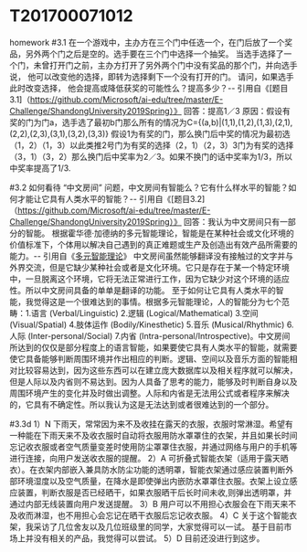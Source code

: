 # T201700071012
homework
#3.1 在一个游戏中，主办方在三个门中任选一个，在门后放了一个奖品，另外两个门之后是空的。选手要在三个门中选择一个抽奖。 当选手选择了一个门，未曾打开门之前，主办方打开了另外两个门中没有奖品的那个门，并向选手说， 他可以改变他的选择，即转为选择剩下一个没有打开的门。 请问，如果选手此时改变选择， 他会提高或降低获奖的可能性么？提高多少？-- 引用自《[题目3.1]（https://github.com/Microsoft/ai-edu/tree/master/E-Challenge/ShandongUniversity2019Spring）》
回答：提高1／3
原因：假设有奖的门为门a，选手选了最初b门那么所有的情况为C={(a,b)|(1,1),(1,2),(1,3),(2,1),(2,2),(2,3),(3,1),(3,2),(3,3)}
假设1为有奖的门，那么换门后中奖的情况为最初选（1，2）（1，3）以此类推2号门为有奖的选择（2，1）（2，3）3门为有奖的选择（3，1）（3，2）那么换门后中奖率为2／3。如果不换门的话中奖率为1/3，所以中奖率提高了1/3.

#3.2 如何看待 “中文房间” 问题，中文房间有智能么？它有什么样水平的智能？如何才能让它具有人类水平的智能？-- 引用自《[题目3.2]（https://github.com/Microsoft/ai-edu/tree/master/E-Challenge/ShandongUniversity2019Spring）》
回答：我认为中文房间只有一部分的智能。
根据霍华德·加德纳的多元智能理论，智能是在某种社会或文化环境的价值标准下，个体用以解决自己遇到的真正难题或生产及创造出有效产品所需要的能力。-- 引用自《[多元智能理论](https://baike.baidu.com/item/霍华德·加德纳)》
中文房间虽然能够翻译没有接触过的文字并与外界交流，但是它缺少某种社会或者是文化环境。它只是存在于某一个特定环境中，一旦脱离这个环境，它将无法正常进行工作，因为它缺少对这个环境的适应性。所以中文房间具备的单单是翻译的功能。
至于如何让它具有人类水平的智能，我觉得这是一个很难达到的事情。根据多元智能理论，人的智能分为七个范畴：1.语言 (Verbal/Linguistic) 2.逻辑 (Logical/Mathematical) 3.空间 (Visual/Spatial) 4.肢体运作 (Bodily/Kinesthetic) 5.音乐 (Musical/Rhythmic) 6.人际 (Inter-personal/Social) 7.内省 (Intra-personal/Introspective)。中文房间所达到的仅仅是部分程度上的语言智能，如果要使它具有人类水平的智能，就需要使它具备能够判断周围环境并作出相应的判断。逻辑、空间以及音乐方面的智能相对比较容易达到，因为这些东西可以在建立庞大数据库以及相关程序就可以解决，但是人际以及内省则不易达到。因为人具备了思考的能力，能够及时判断自身以及周围环境产生的变化并及时做出调整。人际和内省是无法用公式或者程序来解决的，它具有不确定性。所以我认为这是无法达到或者很难达到的一个部分。

#3.3d
1）N
下雨天，常常因为来不及收挂在露天的衣服，衣服时常淋湿。希望有一种能在下雨天来不及收衣服时自动将衣服用防水罩罩住的衣架，并且如果长时间忘记收衣服或者空气质量变差时使用防尘罩罩住衣服，并通过网络与用户的手机等进行连接，向用户发送收衣服的提醒。
2）A
可折叠式智能衣架（适用于露天晒衣）。在衣架内部嵌入兼具防水防尘功能的透明罩，智能衣架通过感应装置判断外部环境湿度以及空气质量，在降水是即使弹出内嵌防水罩罩住衣服。衣架上设立感应装置，判断衣服是否已经晒干，如果衣服晒干后长时间未收,则弹出透明罩，并通过内部无线装置向用户发送提醒。
3）B
用户可以不用担心衣服会在下雨天来不及收而淋湿，也不用担心会忘记在晒干衣服后忘记收衣服。
4）C
关于这个智能衣架，我采访了几位舍友以及几位班级里的同学，大家觉得可以一试。
基于目前市场上并没有相关的产品，我觉得可以尝试。
5）D
目前还没进行到这步。
